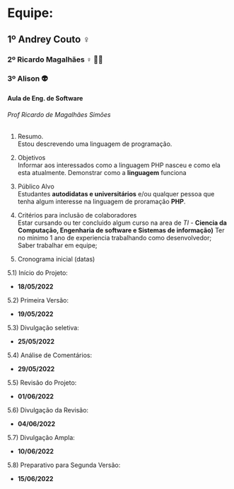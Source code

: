 # Equipe:
## 1º Andrey Couto ♀️
### 2º Ricardo Magalhães ♀️ 🕵️‍♀️
### 3º Alison 👽

#### Aula de Eng. de Software

###### Prof Ricardo de Magalhães Simões

1) Resumo. <br>
  Estou descrevendo uma linguagem de programação.

2) Objetivos <br>
  Informar aos interessados como a linguagem PHP nasceu e como ela esta atualmente.
  Demonstrar como a **linguagem** funciona
  
3) Público Alvo <br>
   Estudantes **autodidatas e universitários** e/ou qualquer pessoa que tenha algum interesse na linguagem de proramação **PHP**.
  
4) Critérios para inclusão de colaboradores <br>
    Estar cursando ou ter concluido algum curso na area de *TI* - **Ciencia da Computação, Engenharia de software e Sistemas de informação)**
    Ter no minimo 1 ano de experiencia trabalhando como desenvolvedor;
    Saber trabalhar em equipe;
    

5) Cronograma inicial (datas)

5.1) Início do Projeto: <br> 
   - **18/05/2022**
      
5.2) Primeira Versão: <br> 
  - **19/05/2022**
      
5.3) Divulgação seletiva: <br> 
   - **25/05/2022**
      
5.4) Análise de Comentários: <br> 
   - **29/05/2022**
      
5.5) Revisão do Projeto: <br> 
   - **01/06/2022**
      
5.6) Divulgação da Revisão: <br> 
   - **04/06/2022**  
      
5.7) Divulgação Ampla: <br> 
   - **10/06/2022**  
      
5.8) Preparativo para Segunda Versão: <br>
   - **15/06/2022**
      
